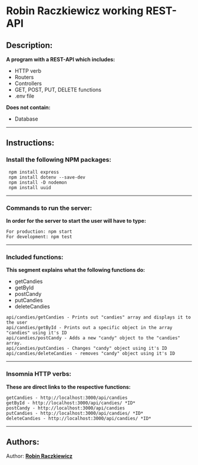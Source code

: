 # Robin Raczkiewicz working REST-API

## Description:

__A program with a REST-API which includes:__

* HTTP verb
* Routers
* Controllers
* GET, POST, PUT, DELETE functions
* .env file

__Does not contain:__
* Database

---
## Instructions:

### Install the following NPM packages:
``` 
 npm install express 
 npm install dotenv --save-dev
 npm install -D nodemon
 npm install uuid
``` 
---
### Commands to run the server:

__In order for the server to start the user will have to type:__

```
For production: npm start
For development: npm test
```
---

### Included functions:

__This segment explains what the following functions do:__
* getCandies
* getById
* postCandy
* putCandies
* deleteCandies

```
api/candies/getCandies - Prints out "candies" array and displays it to the user
api/candies/getById - Prints out a specific object in the array "candies" using it's ID
api/candies/postCandy - Adds a new "candy" object to the "candies" array.
api/candies/putCandies - Changes "candy" object using it's ID
api/candies/deleteCandies - removes "candy" object using it's ID
```
---
### Insomnia HTTP verbs:
__These are direct links to the respective functions:__
```
getCandies - http://localhost:3000/api/candies
getById - http://localhost:3000/api/candies/ *ID*
postCandy - http://localhost:3000/api/candies
putCandies - http://localhost:3000/api/candies/ *ID*
deleteCandies - http://localhost:3000/api/candies/ *ID*
```
---
## Authors:
 Author: __[Robin Raczkiewicz](https://github.com/Robinrac)__
